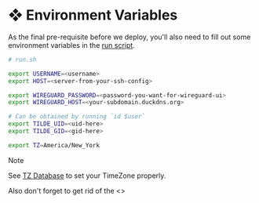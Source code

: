 # ❖ Environment Variables

As the final pre-requisite before we deploy, you'll also need to fill out some environment variables in the [run script](https://github.com/dotzenith/tilde/blob/main/run.sh).

```bash
# run.sh

export USERNAME=<username>
export HOST=<server-from-your-ssh-config>

export WIREGUARD_PASSWORD=<password-you-want-for-wireguard-ui>
export WIREGUARD_HOST=<your-subdomain.duckdns.org>

# Can be obtained by running `id $user`
export TILDE_UID=<uid-here>
export TILDE_GID=<gid-here>

export TZ=America/New_York
```
> [!NOTE]
> See [TZ Database](https://en.wikipedia.org/wiki/List_of_tz_database_time_zoneshttps://en.wikipedia.org/wiki/List_of_tz_database_time_zones) to set your TimeZone properly.
>
> Also don't forget to get rid of the \<\>
